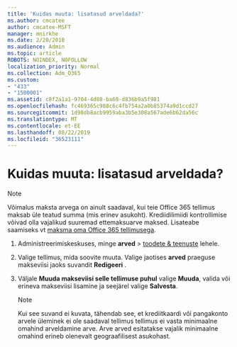 ```yaml
---
title: 'Kuidas muuta: lisatasud arveldada?'
ms.author: cmcatee
author: cmcatee-MSFT
manager: mnirkhe
ms.date: 2/20/2018
ms.audience: Admin
ms.topic: article
ROBOTS: NOINDEX, NOFOLLOW
localization_priority: Normal
ms.collection: Adm_O365
ms.custom:
- "433"
- "1500001"
ms.assetid: c8f2a1a1-9704-4d08-ba60-d836b9a5f981
ms.openlocfilehash: fc469365c988c6c4fb754a2a0b85374a9d1ccd27
ms.sourcegitcommit: 1d98db8acb9959aba3b5e308a567ade6b62da56c
ms.translationtype: MT
ms.contentlocale: et-EE
ms.lasthandoff: 08/22/2019
ms.locfileid: "36523111"
---
```

# <a name="how-do-i-change-from-credit-card-payments-to-invoice"></a>Kuidas muuta: lisatasud arveldada?

> [!NOTE]
> Võimalus maksta arvega on ainult saadaval, kui teie Office 365 tellimus maksab üle teatud summa (mis erinev asukoht). Krediidilimiidi kontrollimise võivad olla vajalikud suuremad ettemaksuarve maksed. Lisateabe saamiseks vt [maksma oma Office 365 tellimusega](https://docs.microsoft.com/office365/admin/subscriptions-and-billing/pay-for-your-subscription).
  
1. Administreerimiskeskuses, minge **arved** \> [toodete & teenuste](https://go.microsoft.com/fwlink/p/?linkid=842054) lehele.

2. Valige tellimus, mida soovite muuta. Valige jaotises **arved** praeguse makseviisi jaoks suvandit **Redigeeri** .

3. Väljale **Muuda makseviisi selle tellimuse puhul** valige **Muuda**, valida või erineva makseviisi lisamine ja seejärel valige **Salvesta**.

   > [!NOTE]
   > Kui see suvand ei kuvata, tähendab see, et krediitkaardi või pangakonto arvele üleminek ei ole saadaval tellimus tellimus ei vasta minimaalne omahind arveldamine arve. Arve arved esitatakse vajalik minimaalne omahind erineb olenevalt geograafilisest asukohast.
  
